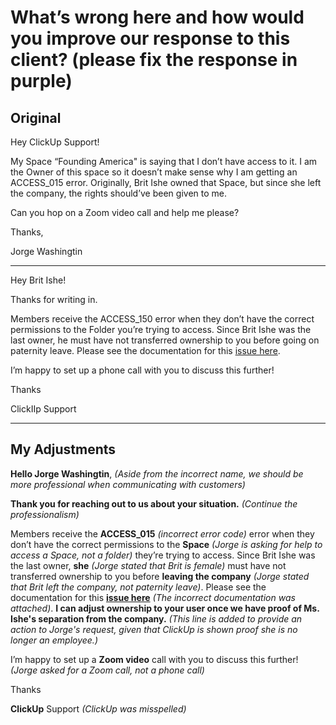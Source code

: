 # What’s wrong here and how would you improve our response to this client? (please fix the response in purple)

## Original

Hey ClickUp Support!

My Space “Founding America" is saying that I don’t have 
access to it. I am the Owner of this space so it doesn’t
make sense why I am getting an ACCESS_015 error.
Originally, Brit Ishe owned that Space, but since she left
the company, the rights should’ve been given to me.

Can you hop on a Zoom video call and help me please?

Thanks,

Jorge Washingtin


----------------------------------------------------

Hey Brit Ishe!

Thanks for writing in.

Members receive the ACCESS_150 error when they don’t have the correct 
permissions to the Folder you’re trying to access. Since Brit Ishe was the last 
owner, he must have not transferred ownership to you before going on paternity
leave. Please see the documentation for this [issue here](https://docs.clickup.com/en/articles/4209472-how-to-use-clickup-for-students).

I’m happy to set up a phone call with you to discuss this further!

Thanks

ClickIIp Support

----------------------------------------------------

## My Adjustments

 __Hello Jorge Washingtin__, *(Aside from the incorrect name, we should be more professional when communicating with customers)*
 
 __Thank you for reaching out to us about your situation.__ *(Continue the professionalism)*

 Members receive the __ACCESS_015__ *(incorrect error code)* error when they don’t have the correct 
 permissions to the __Space__ *(Jorge is asking for help to access a Space, not a folder)* they’re trying to access. Since Brit Ishe was the last 
 owner, __she__ *(Jorge stated that Brit is female)* must have not transferred ownership to you before __leaving the company__
 *(Jorge stated that Brit left the company, not paternity leave)*. Please see the documentation for this [__issue here__](https://docs.clickup.com/en/articles/3423962-changing-a-space-s-owner)
 *(The incorrect documentation was attached)*. __I can adjust ownership to your user once we have proof of Ms. Ishe's separation from the company.__ *(This line is added to provide an action
 to Jorge's request, given that ClickUp is shown proof she is no longer an employee.)*
 
 I’m happy to set up a __Zoom video__ call with you to discuss this further! *(Jorge asked for a Zoom call, not a phone call)*

 Thanks

__ClickUp__ Support *(ClickUp was misspelled)*


